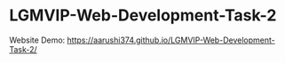 # LGMVIP-Web-Development-Task-2
Website Demo: https://aarushi374.github.io/LGMVIP-Web-Development-Task-2/
